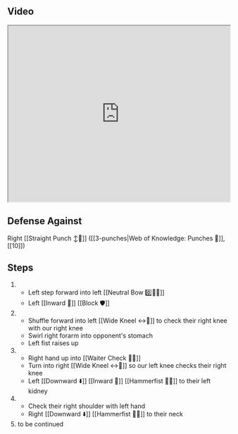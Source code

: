 ## Video

<iframe src="https://www.youtube.com/embed/WpcZ1KaRRwA" width="100%" height="400"></iframe>

## Defense Against

Right [[Straight Punch ↕️👊]] ([[3-punches|Web of Knowledge: Punches 👊]], [[10]])

## Steps

1. - Left step forward into left [[Neutral Bow 0️⃣🧍‍♂️]]
    - Left [[Inward 🔽]] [[Block 🛡️]]
2. - Shuffle forward into left [[Wide Kneel ↔️🧎]] to check their right knee with our right knee
    - Swirl right forarm into opponent's stomach
    - Left fist raises up
3. - Right hand up into [[Waiter Check 🧑‍🍳]]
    - Turn into right [[Wide Kneel ↔️🧎]] so our left knee checks their right knee
    - Left [[Downward ⬇️]] [[Inward 🔽]] [[Hammerfist 🔨✊]] to their left kidney
4. - Check their right shoulder with left hand
    - Right [[Downward ⬇️]] [[Hammerfist 🔨✊]] to their neck
5. to be continued